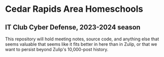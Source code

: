 # Cedar Rapids Area Homeschools

## IT Club Cyber Defense, 2023-2024 season

This repository will hold meeting notes, source code, and anything else that seems valuable that seems like it fits better in here than in Zulip, or that we want to persist beyond Zulip's 10,000-post history.
